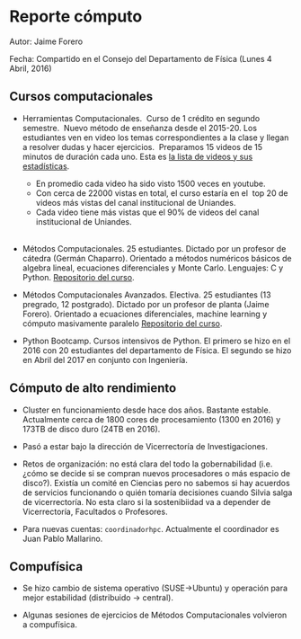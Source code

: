 
# Reporte cómputo

Autor: Jaime Forero

Fecha: Compartido en el Consejo del Departamento de Física (Lunes 4 Abril, 2016)

## Cursos computacionales 

* Herramientas Computacionales. 
  Curso de 1 crédito en segundo semestre.
  Nuevo método de enseñanza desde el 2015-20. 
  Los estudiantes ven en video los temas correspondientes
  a la clase y llegan a resolver dudas y hacer ejercicios.
  Preparamos 15 videos de 15 minutos de duración cada uno.
  Esta es [la lista de videos y sus estadísticas](https://github.com/ComputoCienciasUniandes/HerramientasComputacionales/blob/master/estadisticas-videos.md).  

  - En promedio cada video ha sido visto 1500 veces en youtube.  
  - Con cerca de 22000 vistas en total, el curso estaría en el
  top 20 de videos más vistas del canal institucional de Uniandes.  
  - Cada video tiene más vistas que el 90% de videos del canal 
  institucional de Uniandes.  
  

* Métodos Computacionales. 25 estudiantes. Dictado por un profesor de cátedra (Germán
  Chaparro). Orientado a métodos numéricos básicos de algebra lineal,
  ecuaciones diferenciales y Monte Carlo. Lenguajes: C y Python. [Repositorio del
  curso](https://github.com/ComputoCienciasUniandes/MetodosComputacionales).

* Métodos Computacionales Avanzados. Electiva. 25 estudiantes (13
  pregrado, 12 postgrado). Dictado por un profesor de planta (Jaime
  Forero). Orientado a ecuaciones diferenciales, machine learning y
  cómputo masivamente paralelo [Repositorio del
  curso](https://github.com/ComputoCienciasUniandes/MetodosComputacionalesAvanzados). 
  
* Python Bootcamp. Cursos intensivos de Python. 
  El primero se hizo en el 2016 con 20 estudiantes del departamento de Física. 
  El segundo se hizo en Abril del 2017 en conjunto con Ingeniería.
  
## Cómputo de alto rendimiento

* Cluster en funcionamiento desde hace dos años. Bastante
  estable. Actualmente cerca de 1800 cores de procesamiento (1300 en 2016) y 173TB de
  disco duro (24TB en 2016).

* Pasó a estar bajo la dirección de Vicerrectoría de Investigaciones. 

* Retos de organización: no está clara del todo la gobernabilidad
  (i.e. ¿cómo se decide si se compran nuevos procesadores o más
  espacio de disco?). Existía un comité en Ciencias pero no sabemos si 
  hay acuerdos de servicios funcionando o quién tomaría decisiones cuando
  Silvia salga de vicerrectoría. No esta claro si la sostenibiidad va a depender
  de Vicerrectoría, Facultados o Profesores.

* Para nuevas cuentas: ```coordinadorhpc```. Actualmente el
  coordinador es Juan Pablo Mallarino.

## Compufísica 

* Se hizo cambio de sistema operativo (SUSE->Ubuntu) y operación para mejor estabilidad
  (distribuido -> central). 

* Algunas sesiones de ejercicios de Métodos Computacionales volvieron a compufísica.



